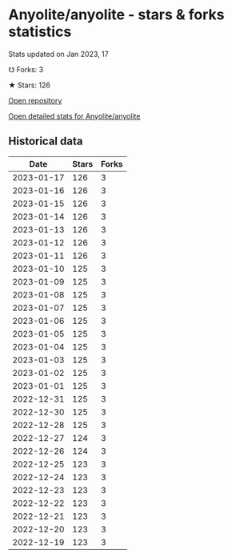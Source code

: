 # Anyolite/anyolite - stars & forks statistics

Stats updated on Jan 2023, 17

☋ Forks: 3

★ Stars: 126

[Open repository](https://github.com/Anyolite/anyolite)

[Open detailed stats for Anyolite/anyolite](https://reviewgithub.com/rep/Anyolite/anyolite)

## Historical data
| Date | Stars | Forks |
|------|-------|-------|
| 2023-01-17 | 126 | 3 | 
| 2023-01-16 | 126 | 3 | 
| 2023-01-15 | 126 | 3 | 
| 2023-01-14 | 126 | 3 | 
| 2023-01-13 | 126 | 3 | 
| 2023-01-12 | 126 | 3 | 
| 2023-01-11 | 126 | 3 | 
| 2023-01-10 | 125 | 3 | 
| 2023-01-09 | 125 | 3 | 
| 2023-01-08 | 125 | 3 | 
| 2023-01-07 | 125 | 3 | 
| 2023-01-06 | 125 | 3 | 
| 2023-01-05 | 125 | 3 | 
| 2023-01-04 | 125 | 3 | 
| 2023-01-03 | 125 | 3 | 
| 2023-01-02 | 125 | 3 | 
| 2023-01-01 | 125 | 3 | 
| 2022-12-31 | 125 | 3 | 
| 2022-12-30 | 125 | 3 | 
| 2022-12-28 | 125 | 3 | 
| 2022-12-27 | 124 | 3 | 
| 2022-12-26 | 124 | 3 | 
| 2022-12-25 | 123 | 3 | 
| 2022-12-24 | 123 | 3 | 
| 2022-12-23 | 123 | 3 | 
| 2022-12-22 | 123 | 3 | 
| 2022-12-21 | 123 | 3 | 
| 2022-12-20 | 123 | 3 | 
| 2022-12-19 | 123 | 3 | 

